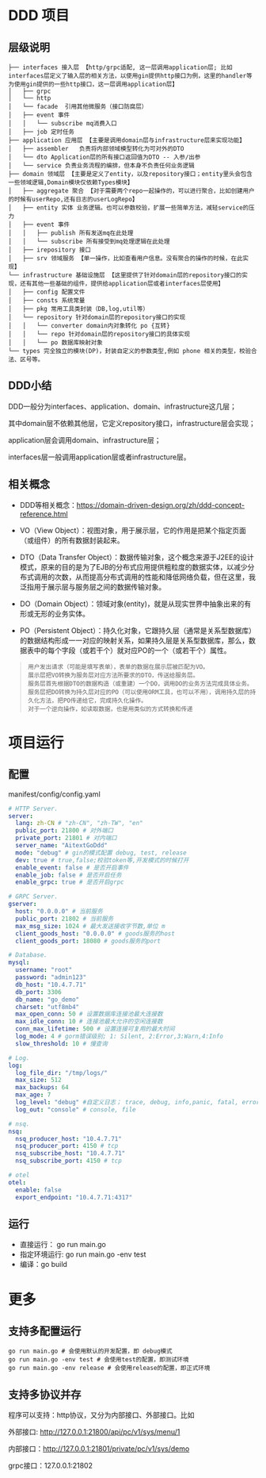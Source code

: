 # DDD 项目

## 层级说明
```base
├── interfaces 接入层 【http/grpc适配, 这一层调用application层; 比如interfaces层定义了输入层的相关方法，以使用gin提供http接口为例，这里的handler等为使用gin提供的一些http接口，这一层调用application层】
│   ├── grpc
│   └── http
│   └── facade  引用其他微服务（接口防腐层）
│   ├── event 事件
│   │   └── subscribe mq消费入口
│   ├── job 定时任务
├── application 应用层 【主要是调用domain层与infrastructure层来实现功能】
│   ├── assembler   负责将内部领域模型转化为可对外的DTO
│   └── dto Application层的所有接口返回值为DTO -- 入参/出参
│   └── service 负责业务流程的编排，但本身不负责任何业务逻辑
├── domain 领域层 【主要是定义了entity，以及repository接口；entity里头会包含一些领域逻辑,Domain模块仅依赖Types模块】
│   ├── aggregate 聚合 【对于需要两个repo一起操作的，可以进行聚合，比如创建用户的时候有userRepo,还有日志的userLogRepo】
│   ├── entity 实体 业务逻辑。也可以参数校验，扩展一些简单方法，减轻service的压力
│   ├── event 事件
│   │   ├── publish 所有发送mq在此处理
│   │   └── subscribe 所有接受到mq处理逻辑在此处理
│   ├── irepository 接口
│   ├── srv 领域服务 【单一操作，比如查看用户信息。没有聚合的操作的时候，在此实现】
└── infrastructure 基础设施层 【这里提供了针对domain层的repository接口的实现，还有其他一些基础的组件，提供给application层或者interfaces层使用】
│   ├── config 配置文件
│   ├── consts 系统常量
│   ├── pkg 常用工具类封装（DB,log,util等）
│   └── repository 针对domain层的repository接口的实现
│   │   └── converter domain内对象转化 po {互转}
│   │   └── repo 针对domain层的repository接口的具体实现
│   │   └── po 数据库映射对象
└── types 完全独立的模块(DP)，封装自定义的参数类型,例如 phone 相关的类型，校验合法、区号等。  
```

## DDD小结
DDD一般分为interfaces、application、domain、infrastructure这几层；

其中domain层不依赖其他层，它定义repository接口，infrastructure层会实现；

application层会调用domain、infrastructure层；

interfaces层一般调用application层或者infrastructure层。


## 相关概念

- DDD等相关概念：https://domain-driven-design.org/zh/ddd-concept-reference.html

- VO（View Object）：视图对象，用于展示层，它的作用是把某个指定页面（或组件）的所有数据封装起来。
- DTO（Data Transfer Object）：数据传输对象，这个概念来源于J2EE的设计模式，原来的目的是为了EJB的分布式应用提供粗粒度的数据实体，以减少分布式调用的次数，从而提高分布式调用的性能和降低网络负载，但在这里，我泛指用于展示层与服务层之间的数据传输对象。
- DO（Domain Object）：领域对象(entity)，就是从现实世界中抽象出来的有形或无形的业务实体。
- PO（Persistent Object）：持久化对象，它跟持久层（通常是关系型数据库）的数据结构形成一一对应的映射关系，如果持久层是关系型数据库，那么，数据表中的每个字段（或若干个）就对应PO的一个（或若干个）属性。

> ```
> 用户发出请求（可能是填写表单），表单的数据在展示层被匹配为VO。
> 展示层把VO转换为服务层对应方法所要求的DTO，传送给服务层。
> 服务层首先根据DTO的数据构造（或重建）一个DO，调用DO的业务方法完成具体业务。
> 服务层把DO转换为持久层对应的PO（可以使用ORM工具，也可以不用），调用持久层的持久化方法，把PO传递给它，完成持久化操作。
> 对于一个逆向操作，如读取数据，也是用类似的方式转换和传递
> ```



# 项目运行

## 配置

manifest/config/config.yaml

```yaml
# HTTP Server.
server:
  lang: zh-CN # "zh-CN", "zh-TW", "en"
  public_port: 21800 # 对外端口
  private_port: 21801 # 对内端口
  server_name: "AitextGoDdd"
  mode: "debug" # gin的模式配置 debug, test, release
  dev: true # true,false;校验token等,开发模式的时候打开
  enable_event: false # 是否开启事件
  enable_job: false # 是否开启任务
  enable_grpc: true # 是否开启grpc

# GRPC Server.
gserver:
  host: "0.0.0.0" # 当前服务
  public_port: 21802 # 当前服务
  max_msg_size: 1024 # 最大发送接收字节数,单位 m
  client_goods_host: "0.0.0.0" # goods服务的host
  client_goods_port: 18080 # goods服务的port

# Database.
mysql:
  username: "root"
  password: "admin123"
  db_host: "10.4.7.71"
  db_port: 3306
  db_name: "go_demo"
  charset: "utf8mb4"
  max_open_conn: 50 # 设置数据库连接池最大连接数
  max_idle_conn: 10 # 连接池最大允许的空闲连接数
  conn_max_lifetime: 500 # 设置连接可复用的最大时间
  log_mode: 4 # gorm错误级别; 1: Silent, 2:Error,3:Warn,4:Info
  slow_threshold: 10 # 慢查询

# Log.
log:
  log_file_dir: "/tmp/logs/"
  max_size: 512
  max_backups: 64
  max_age: 7
  log_level: "debug" #自定义日志； trace, debug, info,panic, fatal, error, warn
  log_out: "console" # console, file

# nsq.
nsq:
  nsq_producer_host: "10.4.7.71"
  nsq_producer_port: 4150 # tcp
  nsq_subscribe_host: "10.4.7.71"
  nsq_subscribe_port: 4150 # tcp

# otel
otel:
  enable: false
  export_endpoint: "10.4.7.71:4317"

```

## 运行
- 直接运行： go run main.go
- 指定环境运行: go run main.go -env test
- 编译：go build


# 更多

## 支持多配置运行

```
go run main.go # 会使用默认的开发配置，即 debug模式
go run main.go -env test # 会使用test的配置，即测试环境
go run main.go -env release # 会使用release的配置，即正式环境
```

## 支持多协议并存

程序可以支持：http协议，又分为内部接口、外部接口。比如

外部接口: http://127.0.0.1:21800/api/pc/v1/sys/menu/1

内部接口：http://127.0.0.1:21801/private/pc/v1/sys/demo

grpc接口：127.0.0.1:21802
